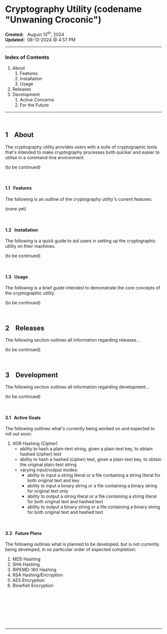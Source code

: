 # Cryptography Utility (codename "Unwaning Croconic")
**Created:**&nbsp;&nbsp; August 13<sup>th</sup>, 2024  
**Updated:**&nbsp; 08-13-2024 @ 4:57 PM

---

### Index of Contents

1. About
	1. Features
	2. Installation
	3. Usage
2. Releases
3. Development
	1. Active Concerns
	2. For the Future

---


&nbsp;
## 1 &nbsp;&nbsp; About

The cryptography utility provides users with a suite of cryptographic tools that's intended
to make cryptography processes both quicker and easier to utilise in a command-line environment.  

(to be continued)

&nbsp;
#### 1.1 &nbsp; Features

The following is an outline of the cryptography utility's current features:

(none yet)


&nbsp;
#### 1.2 &nbsp; Installation

The following is a quick guide to aid users in setting up the cryptographic utility on their machines.

(to be continued)


&nbsp;
#### 1.3 &nbsp; Usage

The following is a brief guide intended to demonstrate the core concepts of the cryptographic utility.

(to be continued)


&nbsp;
## 2 &nbsp;&nbsp; Releases

The following section outlines all information regarding releases...  

(to be continued)


&nbsp;
## 3 &nbsp;&nbsp; Development

The following section outlines all information regarding development...  

(to be continued)

&nbsp;
#### 3.1 &nbsp; Active Goals

The following outlines what's currently being worked on and expected to roll out soon:

1. XOR Hashing (Cipher)
	* ability to hash a plain-text string, given a plain-text key, to obtain hashed (cipher) text
	* ability to hash a hashed (cipher) text, given a plain-text key, to obtain the original plain-text string
	* varying input/output modes:
		- ability to input a string literal or a file containing a string literal for both original text and key
		- ability to input a binary string or a file containing a binary string for original text only
		- ability to output a string literal or a file containing a string literal for both original text and hashed text
		- ability to output a binary string or a file containing a binary string for both original text and hashed text


&nbsp;
#### 3.2 &nbsp; Future Plans

The following outlines what is planned to be developed, but is not currently being developed, in no particular order of expected completion:

1. MD5 Hashing
2. SHA Hashing
3. RIPEMD-160 Hashing
4. RSA Hashing/Encryption
5. AES Encryption
6. Blowfish Encryption



<br>
<br>
<br>
<br>
<br>
<br>

---
